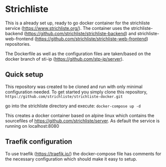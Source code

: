 # Strichliste
This is a already set up, ready to go docker container for the strichliste service (https://www.strichliste.org/).
The container uses the strichliste-backend (https://github.com/strichliste/strichliste-backend) and strichliste-web-frontend (https://github.com/strichliste/strichliste-web-frontend) repositories.

The Dockerfile as well as the configuration files are taken/based on the docker branch of sti-ip (https://github.com/stp-ip/server).

## Quick setup

This repository was created to be cloned and run with only minimal configuration needed.
To get started you simply clone this repository,
```https://github.com/strichliste/strichliste-docker.git```

go into the strichliste directory and execute:
```docker-compose up -d```

This creates a docker container based on alpine linux which contains the sourcefiles of https://github.com/strichliste/server. 
As default the service is running on localhost:8080

## Traefik configuration
To use traefik (https://traefik.io/) the docker-compose file has comments for the necessary configuration which should make it easy to setup.
